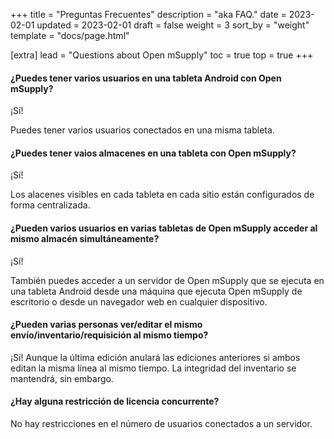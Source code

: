 +++
title = "Preguntas Frecuentes"
description = "aka FAQ."
date = 2023-02-01
updated = 2023-02-01
draft = false
weight = 3
sort_by = "weight"
template = "docs/page.html"

[extra]
lead = "Questions about Open mSupply"
toc = true
top = true
+++

#### ¿Puedes tener varios usuarios en una tableta Android con Open mSupply?

¡Sí!

Puedes tener varios usuarios conectados en una misma tableta.

#### ¿Puedes tener vaios almacenes en una tableta con Open mSupply?

¡Sí!

Los alacenes visibles en cada tableta en cada sitio están configurados de forma centralizada.

#### ¿Pueden varios usuarios en varias tabletas de Open mSupply acceder al mismo almacén simultáneamente?

¡Sí!

También puedes acceder a un servidor de Open mSupply que se ejecuta en una tableta Android desde una máquina que ejecuta Open mSupply de escritorio o desde un navegador web en cualquier dispositivo.

#### ¿Pueden varias personas ver/editar el mismo envío/inventario/requisición al mismo tiempo?

¡Sí! Aunque la última edición anulará las ediciones anteriores si ambos editan la misma línea al mismo tiempo. La integridad del inventario se mantendrá, sin embargo.

#### ¿Hay alguna restricción de licencia concurrente?

No hay restricciones en el número de usuarios conectados a un servidor.
